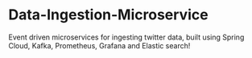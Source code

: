 # Data-Ingestion-Microservice
Event driven microservices for ingesting twitter data, built using Spring Cloud, Kafka, Prometheus, Grafana and Elastic search!
